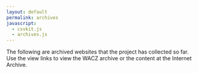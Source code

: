 ```yaml
---
layout: default
permalink: archives
javascript:
  - csvkit.js
  - archives.js
---
```


The following are archived websites that the project has collected so far. Use the view links to view the WACZ archive or the content at the Internet Archive. 

<section id="archives">
</section>

[Google Sheet]: https://docs.google.com/spreadsheets/d/1kGScdU9df7T2QS9RnM_qvciT04Y1tmBiGVH-XD1E4l0/edit#gid=332157149


